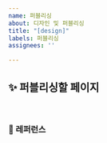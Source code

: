 ```yaml
---
name: 퍼블리싱
about: 디자인 및 퍼블리싱
title: "[design]"
labels: 퍼블리싱
assignees: ''

---
```


## ✨ 퍼블리싱할 페이지


<br>

### 📕 레퍼런스
